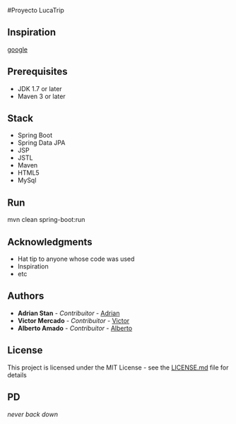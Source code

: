#Proyecto LucaTrip


## Inspiration
[google](https://www.google.com/search?q=spring+boot+tutorial)

## Prerequisites
- JDK 1.7 or later
- Maven 3 or later

## Stack
- Spring Boot
- Spring Data JPA
- JSP
- JSTL
- Maven
- HTML5
- MySql



## Run
mvn clean spring-boot:run

## Acknowledgments

* Hat tip to anyone whose code was used
* Inspiration
* etc

## Authors

* **Adrian Stan** - *Contribuitor* - [Adrian](https://github.com/adriancice)
* **Victor Mercado** - *Contribuitor* - [Victor](https://github.com/victorague)
* **Alberto Amado** - *Contribuitor* - [Alberto](https://github.com/yasurio)

## License

This project is licensed under the MIT License - see the [LICENSE.md](LICENSE) file for details

## PD
*never back down*
